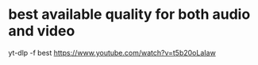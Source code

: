 # best available quality for both audio and video

yt-dlp -f best https://www.youtube.com/watch?v=t5b20oLaIaw
